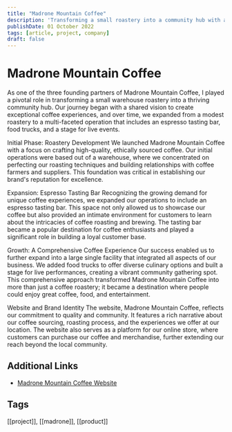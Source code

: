 ```yaml
---
title: "Madrone Mountain Coffee"
description: 'Transforming a small roastery into a community hub with an espresso bar, food trucks, and live events.'
publishDate: 01 October 2022
tags: [article, project, company]
draft: false
---
```

# Madrone Mountain Coffee
As one of the three founding partners of Madrone Mountain Coffee, I played a pivotal role in transforming a small warehouse roastery into a thriving community hub. Our journey began with a shared vision to create exceptional coffee experiences, and over time, we expanded from a modest roastery to a multi-faceted operation that includes an espresso tasting bar, food trucks, and a stage for live events.

Initial Phase: Roastery Development
We launched Madrone Mountain Coffee with a focus on crafting high-quality, ethically sourced coffee. Our initial operations were based out of a warehouse, where we concentrated on perfecting our roasting techniques and building relationships with coffee farmers and suppliers. This foundation was critical in establishing our brand's reputation for excellence.

Expansion: Espresso Tasting Bar
Recognizing the growing demand for unique coffee experiences, we expanded our operations to include an espresso tasting bar. This space not only allowed us to showcase our coffee but also provided an intimate environment for customers to learn about the intricacies of coffee roasting and brewing. The tasting bar became a popular destination for coffee enthusiasts and played a significant role in building a loyal customer base.

Growth: A Comprehensive Coffee Experience
Our success enabled us to further expand into a large single facility that integrated all aspects of our business. We added food trucks to offer diverse culinary options and built a stage for live performances, creating a vibrant community gathering spot. This comprehensive approach transformed Madrone Mountain Coffee into more than just a coffee roastery; it became a destination where people could enjoy great coffee, food, and entertainment.

Website and Brand Identity
The website, Madrone Mountain Coffee, reflects our commitment to quality and community. It features a rich narrative about our coffee sourcing, roasting process, and the experiences we offer at our location. The website also serves as a platform for our online store, where customers can purchase our coffee and merchandise, further extending our reach beyond the local community.

## Additional Links
- [Madrone Mountain Coffee Website](https://madrone.coffee)

## Tags
[[project]], [[madrone]], [[product]]